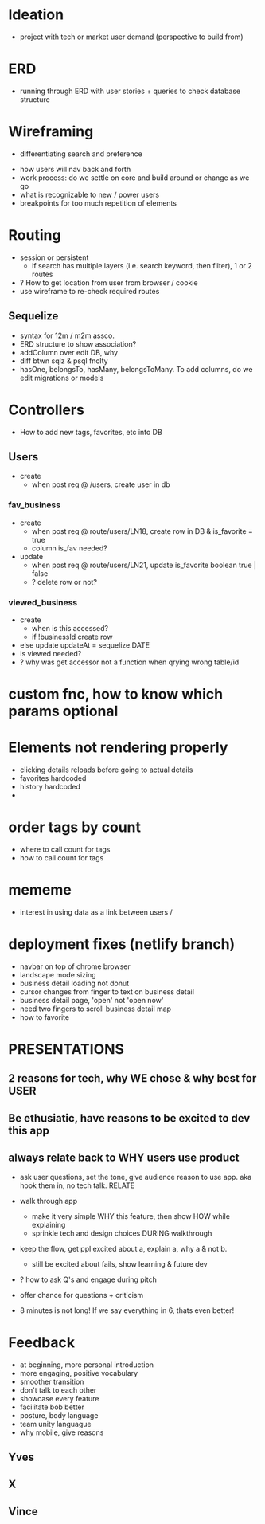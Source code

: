 # Ideation
  - project with tech or market user demand (perspective to build from)


# ERD
  - running through ERD with user stories + queries to check database structure


# Wireframing
  - differentiating search and preference
   * how users will nav back and forth
   * work process: do we settle on core and build around or change as we go
   * what is recognizable to new / power users
   * breakpoints for too much repetition of elements


# Routing
  - session or persistent
    * if search has multiple layers (i.e. search keyword, then filter), 1 or 2 routes 
  - ? How to get location from user from browser / cookie
  - use wireframe to re-check required routes

## Sequelize
  - syntax for 12m / m2m assco.
  - ERD structure to show association?
  - addColumn over edit DB, why
  - diff btwn sqlz & psql fnclty
  - hasOne, belongsTo, hasMany, belongsToMany. To add columns, do we edit migrations or models


# Controllers
  - How to add new tags, favorites, etc into DB
## Users
  - create
    * when post req @ /users, create user in db
### fav_business
  - create
    * when post req @ route/users/LN18, create row in DB & is_favorite = true
    * column is_fav needed?
  - update
    * when post req @ route/users/LN21, update is_favorite boolean true | false
    * ? delete row or not? 
### viewed_business
  - create
    * when is this accessed?
    * if !businessId create row
  - else update updateAt = sequelize.DATE
  - is viewed needed?
  - ? why was get accessor not a function when qrying wrong table/id

# custom fnc, how to know which params optional

# Elements not rendering properly
- clicking details reloads before going to actual details
- favorites hardcoded
- history hardcoded
- 

# order tags by count
- where to call count for tags
- how to call count for tags

# mememe
- interest in using data as a link between users / 

# deployment fixes (netlify branch)
- navbar on top of chrome browser
- landscape mode sizing
- business detail loading not donut
- cursor changes from finger to text on business detail
- business detail page, 'open' not 'open now'
- need two fingers to scroll business detail map
- how to favorite



# PRESENTATIONS

## 2 reasons for tech, why WE chose & why best for USER
## Be ethusiatic, have reasons to be excited to dev this app
## always relate back to WHY users use product

- ask user questions, set the tone, give audience reason to use app. aka hook them in, no tech talk. RELATE

- walk through app
  - make it very simple WHY this feature, then show HOW while explaining
  - sprinkle tech and design choices DURING walkthrough

- keep the flow, get ppl excited about a, explain a, why a & not b. 
  - still be excited about fails, show learning & future dev

- ? how to ask Q's and engage during pitch

- offer chance for questions + criticism

- 8 minutes is not long! If we say everything in 6, thats even better!

# Feedback
- at beginning, more personal introduction
- more engaging, positive vocabulary 
- smoother transition 
- don't talk to each other
- showcase every feature
- facilitate bob better
- posture, body language
- team unity languague
- why mobile, give reasons
## Yves

## X

## Vince


 

